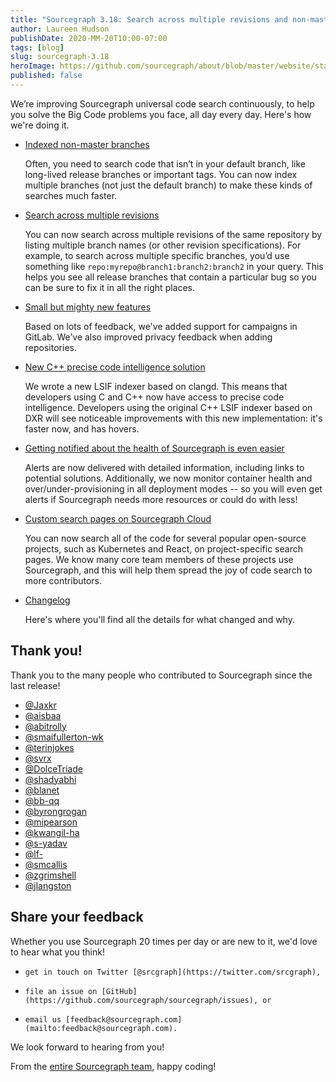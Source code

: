 ```yaml
---
title: "Sourcegraph 3.18: Search across multiple revisions and non-master branches, custom search pages, campaigns now support GitLab, new C++ precise code intelligence"
author: Laureen Hudson
publishDate: 2020-MM-20T10:00-07:00
tags: [blog]
slug: sourcegraph-3.18
heroImage: https://github.com/sourcegraph/about/blob/master/website/static/blog/3.18-release-blog-img.jpg
published: false
---
```


We’re improving Sourcegraph universal code search continuously, to help you solve the Big Code problems you face, all day every day. Here's how we're doing it.

-   [Indexed non-master branches](https://about.sourcegraph.com/blog/indexed-non-master-branches)

    Often, you need to search code that isn’t in your default branch, like long-lived release branches or important tags. You can now index multiple branches (not just the default branch) to make these kinds of searches much faster.

-   [Search across multiple revisions](https://about.sourcegraph.com/blog/search-multiple-revisions)

    You can now search across multiple revisions of the same repository by listing multiple branch names (or other revision specifications). For example, to search across multiple specific branches, you’d use something like `repo:myrepo@branch1:branch2:branch2` in your query. This helps you see all release branches that contain a particular bug so you can be sure to fix it in all the right places.

-   [Small but mighty new features](https://about.sourcegraph.com/blog/small-and-mighty-features)

    Based on lots of feedback, we've added support for campaigns in GitLab. We’ve also improved privacy feedback when adding repositories.

-   [New C++ precise code intelligence solution](https://about.sourcegraph.com/blog/c-plus-plus-code-intel)

    We wrote a new LSIF indexer based on clangd. This means that developers using C and C++ now have access to precise code intelligence. Developers using the original C++ LSIF indexer based on DXR will see noticeable improvements with this new implementation: it's faster now, and has hovers.

-   [Getting notified about the health of Sourcegraph is even easier](https://about.sourcegraph.com/blog/sourcegraph-health-notification)

    Alerts are now delivered with detailed information, including links to potential solutions. Additionally, we now monitor container health and over/under-provisioning in all deployment modes -- so you will even get alerts if Sourcegraph needs more resources or could do with less!

-   [Custom search pages on Sourcegraph Cloud](https://about.sourcegraph.com/blog/custom-search-pages)

    You can now search all of the code for several popular open-source projects, such as Kubernetes and React, on project-specific search pages. We know many core team members of these projects use Sourcegraph, and this will help them spread the joy of code search to more contributors.

-   [Changelog](https://sourcegraph.com/github.com/sourcegraph/sourcegraph@master/-/blob/CHANGELOG.md)

    Here's where you'll find all the details for what changed and why.


## Thank you!

Thank you to the many people who contributed to Sourcegraph since the last release!

-   [@Jaxkr](https://github.com/Jaxkr)
-   [@aisbaa](https://github.com/aisbaa)
-   [@abitrolly](https://github.com/abitrolly)
-   [@smaifullerton-wk](https://github.com/smaifullerton-wk)
-   [@terinjokes](https://github.com/terinjokes)
-   [@svrx](https://github.com/svrx)
-   [@DolceTriade](https://github.com/DolceTriade)
-   [@shadyabhi](https://github.com/shadyabhi)
-   [@blanet](https://github.com/blanet)
-   [@bb-qq](https://github.com/bb-qq)
-   [@byrongrogan](https://github.com/byrongrogan)
-   [@mipearson](https://github.com/mipearson)
-   [@kwangil-ha](https://github.com/kwangil-ha)
-   [@s-yadav](https://github.com/s-yadav)
-   [@lf-](https://github.com/lf-)
-   [@smcallis](https://github.com/smcallis)
-   [@zgrimshell](https://github.com/zgrimshell)
-   [@jlangston](https://github.com/jlangston)

## Share your feedback

Whether you use Sourcegraph 20 times per day or are new to it, we'd love to hear what you think!
-     get in touch on Twitter [@srcgraph](https://twitter.com/srcgraph),
-     file an issue on [GitHub](https://github.com/sourcegraph/sourcegraph/issues), or
-     email us [feedback@sourcegraph.com](mailto:feedback@sourcegraph.com).

We look forward to hearing from you!

From the [entire Sourcegraph team](https://about.sourcegraph.com/company/team), happy coding!
